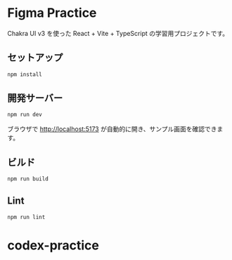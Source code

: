 # Figma Practice

Chakra UI v3 を使った React + Vite + TypeScript の学習用プロジェクトです。

## セットアップ

```bash
npm install
```

## 開発サーバー

```bash
npm run dev
```

ブラウザで <http://localhost:5173> が自動的に開き、サンプル画面を確認できます。

## ビルド

```bash
npm run build
```

## Lint

```bash
npm run lint
```
# codex-practice
